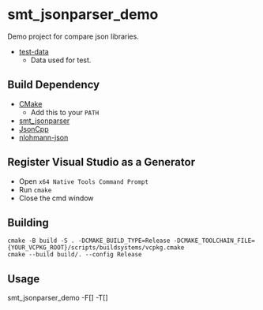# smt_jsonparser_demo
Demo project for compare json libraries.
* [test-data](https://github.com/json-iterator/test-data/tree/master) 
	* Data used for test.

## Build Dependency
* [CMake](https://cmake.org/)
	* Add this to your `PATH`
* [smt_jsonparser](https://github.com/panparae/smt_jsonparser/)	
* [JsonCpp](https://github.com/open-source-parsers/jsoncpp/)
* [nlohmann-json](https://github.com/nlohmann/json/)

## Register Visual Studio as a Generator
* Open `x64 Native Tools Command Prompt`
* Run `cmake`
* Close the cmd window

## Building
```
cmake -B build -S . -DCMAKE_BUILD_TYPE=Release -DCMAKE_TOOLCHAIN_FILE={YOUR_VCPKG_ROOT}/scripts/buildsystems/vcpkg.cmake
cmake --build build/. --config Release
```

## Usage
smt_jsonparser_demo -F[] -T[]
